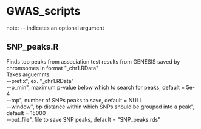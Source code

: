 # GWAS_scripts
note: -- indicates an optional argument

## SNP_peaks.R
Finds top peaks from association test results from GENESIS saved by chromsomes in format "<prefix>_chr1.RData"  
Takes arguemnts:  
--prefix", ex. "<prefix>_chr1.RData"  
--p_min", maximum p-value below which to search for peaks, default = 5e-4  
--top", number of SNPs peaks to save, default = NULL  
--window", bp distance within which SNPs should be grouped into a peak", default = 15000  
--out_file", file to save SNP peaks, default = "SNP_peaks.rds"  

